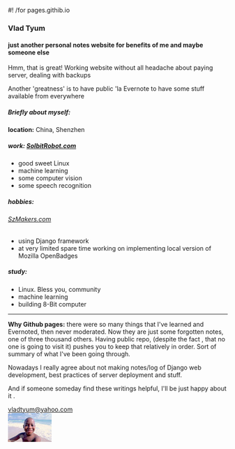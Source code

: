 #! /for pages.githib.io

### Vlad Tyum
#### just another personal notes website for benefits of me and maybe someone else

Hmm, that is great!
Working website without all headache about paying server, dealing with backups

Another 'greatness' is to have public 'la Evernote to have some stuff available  from everywhere


##### Briefly about myself:

__location:__ China, Shenzhen  

##### work: [SolbitRobot.com](http://solbitrobot.com)  
- good sweet Linux
- machine learning  
- some computer vision  
- some speech recognition  



##### hobbies:
###### [SzMakers.com](http://szmakers.com)
- using Django framework
- at very limited spare time working on implementing local version of Mozilla OpenBadges

##### study:
- Linux. Bless you, community
- machine learning
- building 8-Bit computer


___
__Why Github pages:__
there were so many things that I've learned and Evernoted, then never moderated. Now they are just some forgotten notes, one of three thousand others.
Having public repo, (despite the fact , that no one is going to visit it) pushes you to keep that relatively in order. Sort of summary of what I've been going through.

Nowadays I really agree about not making notes/log of Django web development, best practices of server deployment and stuff.

And if someone someday find these writings helpful, I'll be just happy about it .


[vladtyum@yahoo.com](mailto:vladtyum@yahoo.com)  
![](assets/README-9af6bae5.jpg)
